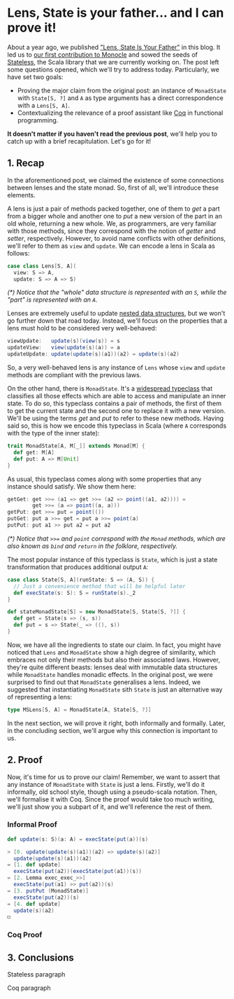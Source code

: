 # Lens, State is your father... and I can prove it!

About a year ago, we published ["Lens, State Is Your
Father"](https://blog.hablapps.com/2016/11/10/lens-state-is-your-father/) in
this blog. It led us to [our first contribution to
Monocle](https://github.com/julien-truffaut/Monocle/pull/415) and sowed the
seeds of [Stateless](https://github.com/hablapps/stateless), the Scala library
that we are currently working on. The post left some questions opened, which
we'll try to address today. Particularly, we have set two goals:

* Proving the major claim from the original post: an instance of `MonadState` with `State[S, ?]` and `A` as type arguments has a direct correspondence with a `Lens[S, A]`.
* Contextualizing the relevance of a proof assistant like [Coq](https://coq.inria.fr/) in functional programming.

**It doesn't matter if you haven't read the previous post**, we'll help you to
catch up with a brief recapitulation. Let's go for it!

## 1. Recap

In the aforementioned post, we claimed the existence of some connections between
lenses and the state monad. So, first of all, we'll introduce these elements.

A lens is just a pair of methods packed together, one of them to *get* a part
from a bigger whole and another one to *put* a new version of the part in an old
whole, returning a new whole. We, as programmers, are very familiar with those
methods, since they correspond with the notion of *getter* and *setter*,
respectively. However, to avoid name conflicts with other definitions, we'll
refer to them as `view` and `update`. We can encode a lens in Scala as follows:

```Scala
case class Lens[S, A](
  view: S => A,
  update: S => A => S)
```

_(*) Notice that the "whole" data structure is represented with an `S`, while the
"part" is represented with an `A`._

Lenses are extremely useful to update [nested data
structures](http://julien-truffaut.github.io/Monocle/optics/lens.html), but we
won't go further down that road today. Instead, we'll focus on the properties
that a lens must hold to be considered very well-behaved:

```Scala
viewUpdate:   update(s)(view(s)) = s
updateView:   view(update(s)(a)) = a
updateUpdate: update(update(s)(a1))(a2) = update(s)(a2)
```

So, a very well-behaved lens is any instance of `Lens` whose `view` and `update`
methods are compliant with the previous laws.

On the other hand, there is `MonadState`. It's a [widespread
typeclass](http://www.cs.ox.ac.uk/people/jeremy.gibbons/publications/utp-monads.pdf)
that classifies all those effects which are able to access and manipulate an
inner state. To do so, this typeclass contains a pair of methods, the first of
them to get the current state and the second one to replace it with a new
version. We'll be using the terms *get* and *put* to refer to these new methods.
Having said so, this is how we encode this typeclass in Scala (where `A`
corresponds with the type of the inner state):

```Scala
trait MonadState[A, M[_]] extends Monad[M] {
  def get: M[A]
  def put: A => M[Unit]
}
```

As usual, this typeclass comes along with some properties that any instance
should satisfy. We show them here:

```Scala
getGet: get >>= (a1 => get >>= (a2 => point((a1, a2)))) =
        get >>= (a => point((a, a)))
getPut: get >>= put = point(())
putGet: put a >>= get = put a >>= point(a)
putPut: put a1 >> put a2 = put a2
```

_(*) Notice that `>>=` and `point` correspond with the `Monad` methods, which
are also known as `bind` and `return` in the folklore, respectively._

The most popular instance of this typeclass is `State`, which is just a state transformation that produces additional output `A`:

```Scala
case class State[S, A](runState: S => (A, S)) {
  // Just a convenience method that will be helpful later
  def execState(s: S): S = runState(s)._2
}

def stateMonadState[S] = new MonadState[S, State[S, ?]] {
  def get = State(s => (s, s))
  def put = s => State(_ => ((), s))
}
```

Now, we have all the ingredients to state our claim. In fact, you might have
noticed that `Lens` and `MonadState` show a high degree of similarity, which
embraces not only their methods but also their associated laws. However, they're
quite different beasts: lenses deal with immutable data structures while
`MonadState` handles monadic effects. In the original post, we were surprised to
find out that `MonadState` generalises a lens. Indeed, we suggested that
instantiating `MonadState` sith `State` is just an alternative way of
representing a lens:

```Scala
type MSLens[S, A] = MonadState[A, State[S, ?]]
```

In the next section, we will prove it right, both informally and formally.
Later, in the concluding section, we'll argue why this connection is important
to us.

## 2. Proof

Now, it's time for us to prove our claim! Remember, we want to assert that any
instance of `MonadState` with `State` is just a lens. Firstly, we'll do it
informally, old school style, though using a pseudo-scala notation. Then, we'll
formalise it with Coq. Since the proof would take too much writing, we'll just
show you a subpart of it, and we'll reference the rest of them.

### Informal Proof

```Scala
def update(s: S)(a: A) = execState(put(a))(s)
```

```Scala
> [0. update(update(s)(a1))(a2) => update(s)(a2)]
  update(update(s)(a1))(a2)
= [1. def update]
  execState(put(a2))(execState(put(a1))(s))
= [2. Lemma exec_exec_>>]
  execState(put(a1) >> put(a2))(s)
= [3. putPut (MonadState)]
  execState(put(a2))(s)
= [4. def update]
  update(s)(a2)
◻
```

### Coq Proof

## 3. Conclusions

Stateless paragraph

Coq paragraph
